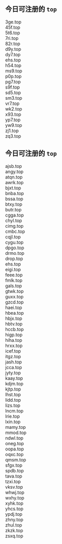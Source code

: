 
## 今日可注册的 `top`
>
3ge.top   
45f.top   
5t6.top   
7ri.top   
82r.top   
d9y.top   
dy7.top   
ehs.top   
h54.top   
ms9.top   
p0p.top   
pg7.top   
s9f.top   
sd5.top   
sm3.top   
vr7.top   
wk2.top   
x93.top   
yp7.top   
yw9.top   
zj1.top   
zq3.top   


## 今日可注册的 `top`
>
ajsb.top   
angy.top   
atqn.top   
awrk.top   
bjxt.top   
bnba.top   
bssa.top   
btxy.top   
butr.top   
cgga.top   
chyl.top   
cimg.top   
cmbc.top   
cqjl.top   
cygu.top   
dpgo.top   
drmo.top   
drop.top   
ehs.top   
eigi.top   
feee.top   
fmlk.top   
gals.top   
gtwk.top   
guxx.top   
gzcd.top   
haei.top   
hbea.top   
hbjx.top   
hbtv.top   
hccb.top   
higp.top   
hiha.top   
hrxx.top   
icef.top   
itgz.top   
jash.top   
jcca.top   
jyty.top   
kaay.top   
kdjm.top   
kjtp.top   
lhst.top   
lidd.top   
lizs.top   
lncm.top   
lrie.top   
lxin.top   
mamy.top   
mmod.top   
ndwl.top   
oneg.top   
oopa.top   
oqxc.top   
qmsm.top   
sfgx.top   
spdb.top   
tava.top   
tzxi.top   
vksv.top   
whwj.top   
wxhy.top   
xyhk.top   
yhcs.top   
ypdj.top   
zhny.top   
zhul.top   
zkzk.top   
zsxq.top   

